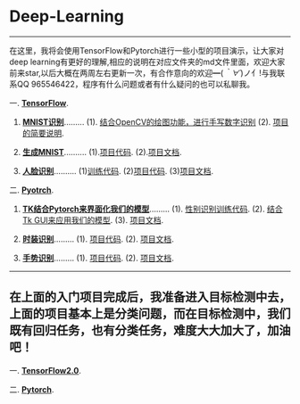 # Deep-Learning
---
在这里，我将会使用TensorFlow和Pytorch进行一些小型的项目演示，让大家对deep learning有更好的理解,相应的说明在对应文件夹的md文件里面，欢迎大家前来star,以后大概在两周左右更新一次，有合作意向的欢迎━(*｀∀´*)ノ亻!与我联系QQ 965546422，程序有什么问题或者有什么疑问的也可以私聊我。

一. [**TensorFlow**](https://github.com/wu-huipeng/Deep-Learning/tree/master/TensorFlow).
  1. [**MNIST识别**](https://github.com/wu-huipeng/Deep-Learning/tree/master/TensorFlow/MNIST).........
    (1). [结合OpenCV的绘图功能，进行手写数字识别](https://github.com/wu-huipeng/Deep-Learning/blob/master/TensorFlow/MNIST/MNIST.ipynb) 
    (2). [项目的简要说明](https://github.com/wu-huipeng/Deep-Learning/blob/master/TensorFlow/MNIST/MNIST.md).

  2. [**生成MNIST**](https://github.com/wu-huipeng/Deep-Learning/tree/master/TensorFlow/DCGAN%20FOR%20MNIST)..........
    (1).[项目代码](https://github.com/wu-huipeng/Deep-Learning/blob/master/TensorFlow/DCGAN%20FOR%20MNIST/DCGAN%20for%20mnist.ipynb).
    (2).[项目文档](https://github.com/wu-huipeng/Deep-Learning/blob/master/TensorFlow/DCGAN%20FOR%20MNIST/DCGAN.md).
  
  3. [**人脸识别**](https://github.com/wu-huipeng/Deep-Learning/tree/master/TensorFlow/Face_Recognize)..........
    (1)[训练代码](https://github.com/wu-huipeng/Deep-Learning/blob/master/TensorFlow/Face_Recognize/OpenCV%20and%20tf.ipynb).
    (2)[项目代码](https://github.com/wu-huipeng/Deep-Learning/blob/master/TensorFlow/Face_Recognize/%E4%BA%BA%E8%84%B8%E8%AF%86%E5%88%AB.ipynb).
    (3)[项目文档](https://github.com/wu-huipeng/Deep-Learning/blob/master/TensorFlow/Face_Recognize/face_recognize.md).
    
    
    
二. [**Pyotrch**](https://github.com/wu-huipeng/Deep-Learning/tree/master/Pytorch).
  1. [**TK结合Pytorch来界面化我们的模型**](https://github.com/wu-huipeng/Deep-Learning/tree/master/Pytorch/Sex%20recognize).........
    (1). [性别识别训练代码](https://github.com/wu-huipeng/Deep-Learning/blob/master/Pytorch/Sex%20recognize/train_pytorch.py).
    (2). [结合Tk GUI来应用我们的模型](https://github.com/wu-huipeng/Deep-Learning/blob/master/Pytorch/Sex%20recognize/GUI.py).
    (3). [项目文档](https://github.com/wu-huipeng/Deep-Learning/blob/master/Pytorch/Sex%20recognize/sex.md).
  
  2. [**时装识别**](https://github.com/wu-huipeng/Deep-Learning/tree/master/Pytorch/fashion).........
    (1). [项目代码](https://github.com/wu-huipeng/Deep-Learning/blob/master/Pytorch/fashion/fashion.ipynb).
    (2). [项目文档](https://github.com/wu-huipeng/Deep-Learning/blob/master/Pytorch/fashion/fashion.md).
  
  3. [**手势识别**](https://github.com/wu-huipeng/Deep-Learning/tree/master/Pytorch/gesture%20recognition).........
    (1). [项目代码](https://github.com/wu-huipeng/Deep-Learning/blob/master/Pytorch/gesture%20recognition/%E6%89%8B%E5%8A%BF%E8%AF%86%E5%88%AB.py).
    (2). [项目文档](https://github.com/wu-huipeng/Deep-Learning/blob/master/Pytorch/gesture%20recognition/gesture%20recognition.md).
----
在上面的入门项目完成后，我准备进入目标检测中去，上面的项目基本上是分类问题，而在目标检测中，我们既有回归任务，也有分类任务，难度大大加大了，加油吧！
----
一. [**TensorFlow2.0**](https://github.com/wu-huipeng/Deep-Learning/tree/master/TensorFlow-object-detection).


二. [**Pytorch**](https://github.com/wu-huipeng/Deep-Learning/tree/master/Pytorch-object-detection).
